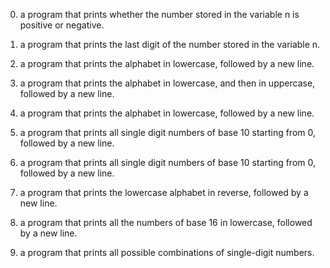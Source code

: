 0. a program that prints whether the number stored in the variable n is positive or negative.

1. a program that prints the last digit of the number stored in the variable n.

2. a program that prints the alphabet in lowercase, followed by a new line.

3. a program that prints the alphabet in lowercase, and then in uppercase, followed by a new line.

4. a program that prints the alphabet in lowercase, followed by a new line.

5. a program that prints all single digit numbers of base 10 starting from 0, followed by a new line.

6. a program that prints all single digit numbers of base 10 starting from 0, followed by a new line.

7. a program that prints the lowercase alphabet in reverse, followed by a new line.

8. a program that prints all the numbers of base 16 in lowercase, followed by a new line.

9. a program that prints all possible combinations of single-digit numbers.
